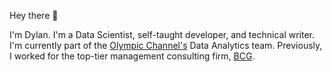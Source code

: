 Hey there 👋

I'm Dylan. I'm a Data Scientist, self-taught developer, and technical writer. I'm currently part of the [Olympic Channel's](https://www.olympicchannel.com) Data Analytics team. Previously, I worked for the top-tier management consulting firm, [BCG](https://www.bcg.com).
